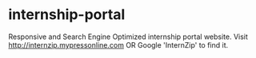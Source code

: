# internship-portal

Responsive and Search Engine Optimized internship portal website. 
Visit http://internzip.mypressonline.com OR Google 'InternZip' to find it.
